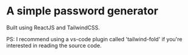 # A simple password generator

Built using ReactJS and TailwindCSS.

PS: I recommend using a vs-code plugin called 'tailwind-fold' if you're interested in reading the source code.

